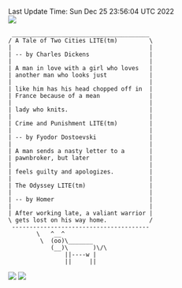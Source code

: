 Last Update Time: 
Sun Dec 25 23:56:04 UTC 2022
<br>![](https://img.shields.io/badge/%E5%A4%A7%E5%AE%B6-%E5%AE%89%E5%AE%89-green)<br>
```
 _______________________________________
/ A Tale of Two Cities LITE(tm)         \
|                                       |
| -- by Charles Dickens                 |
|                                       |
| A man in love with a girl who loves   |
| another man who looks just            |
|                                       |
| like him has his head chopped off in  |
| France because of a mean              |
|                                       |
| lady who knits.                       |
|                                       |
| Crime and Punishment LITE(tm)         |
|                                       |
| -- by Fyodor Dostoevski               |
|                                       |
| A man sends a nasty letter to a       |
| pawnbroker, but later                 |
|                                       |
| feels guilty and apologizes.          |
|                                       |
| The Odyssey LITE(tm)                  |
|                                       |
| -- by Homer                           |
|                                       |
| After working late, a valiant warrior |
\ gets lost on his way home.            /
 ---------------------------------------
        \   ^__^
         \  (oo)\_______
            (__)\       )\/\
                ||----w |
                ||     ||
```
![](https://github-readme-stats.vercel.app/api?username=chenlitw)
![](https://github-readme-stats.vercel.app/api/top-langs/?username=chenlitw)

